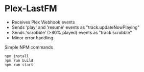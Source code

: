 # Plex-LastFM
- Receives Plex Webhook events
- Sends 'play' and 'resume' events as "track.updateNowPlaying"
- Sends 'scrobble' (>80% played) events as "track.scrobble"
- Minor error handling

Simple NPM commands
```
npm install
npm run build
npm run start
```
